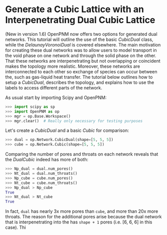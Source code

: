 # Generate a Cubic Lattice with an Interpenetrating Dual Cubic Lattice

(New in version 1.6) OpenPNM now offers two options for generated dual networks.  This tutorial will outline the use of the basic *CubicDual* class, while the *DelaunayVoronoiDual* is covered elsewhere.  The main motivation for creating these dual networks was to  allow users to model transport in the void phase on one network and through the solid phase on the other.  That these networks are interpenetrating but not overlapping or coincident makes the topology more realistic.  Moreover, these networks are interconnected to each other so exchange of species can occur between the, such as gas-liquid heat transfer.  The tutorial below outlines how to setup a *CubicDual*, describes the topology, and explains how to use the labels to access different parts of the network.

As usual start by importing Scipy and OpenPNM:

``` python
>>> import scipy as sp
>>> import OpenPNM as op
>>> mgr = op.Base.Workspace()
>>> mgr.clear()  # Really only necessary for testing purposes

```

Let's create a *CubicDual* and a basic *Cubic* for comparison:

``` python
>>> dual = op.Network.CubicDual(shape=[5, 5, 5])
>>> cube = op.Network.Cubic(shape=[5, 5, 5])

```

Comparing the number of pores and throats on each network reveals that the *DualCubic* indeed has more of both:

``` python
>>> Np_dual = dual.num_pores()
>>> Nt_dual = dual.num_throats()
>>> Np_cube = cube.num_pores()
>>> Nt_cube = cube.num_throats()
>>> Np_dual > Np_cube
True
>>> Nt_dual > Nt_cube
True

```

In fact,  ```dual``` has nearly 3x more pores than ```cube```, and more than 20x more throats. The reason for the additional pores arise because the dual network that is interpenetrating into the has ```shape + 1``` pores (i.e. [6, 6, 6] in this case).  Thi
